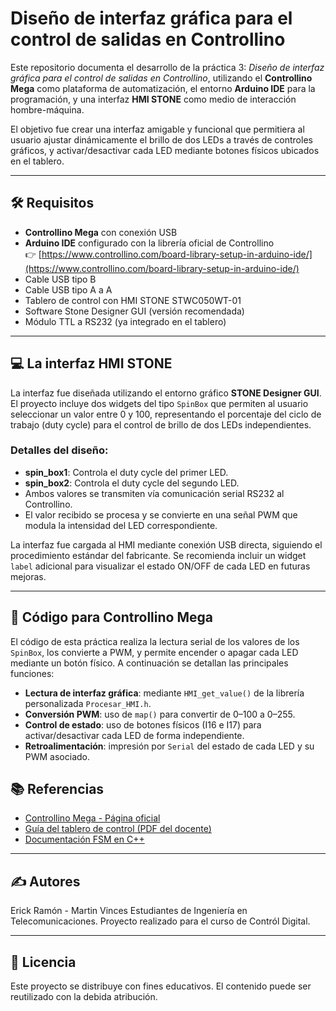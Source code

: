 # Diseño de interfaz gráfica para el control de salidas en Controllino

Este repositorio documenta el desarrollo de la práctica 3: *Diseño de interfaz gráfica para el control de salidas en Controllino*, utilizando el **Controllino Mega** como plataforma de automatización, el entorno **Arduino IDE** para la programación, y una interfaz **HMI STONE** como medio de interacción hombre-máquina.

El objetivo fue crear una interfaz amigable y funcional que permitiera al usuario ajustar dinámicamente el brillo de dos LEDs a través de controles gráficos, y activar/desactivar cada LED mediante botones físicos ubicados en el tablero.

---

## 🛠 Requisitos

- **Controllino Mega** con conexión USB
- **Arduino IDE** configurado con la librería oficial de Controllino  
  👉 [https://www.controllino.com/board-library-setup-in-arduino-ide/](https://www.controllino.com/board-library-setup-in-arduino-ide/)
- Cable USB tipo B
- Cable USB tipo A a A
- Tablero de control con HMI STONE STWC050WT-01
- Software Stone Designer GUI (versión recomendada)
- Módulo TTL a RS232 (ya integrado en el tablero)

---

## 💻 La interfaz HMI STONE

La interfaz fue diseñada utilizando el entorno gráfico **STONE Designer GUI**. El proyecto incluye dos widgets del tipo `SpinBox` que permiten al usuario seleccionar un valor entre 0 y 100, representando el porcentaje del ciclo de trabajo (duty cycle) para el control de brillo de dos LEDs independientes.

### Detalles del diseño:
- **spin_box1**: Controla el duty cycle del primer LED.
- **spin_box2**: Controla el duty cycle del segundo LED.
- Ambos valores se transmiten vía comunicación serial RS232 al Controllino.
- El valor recibido se procesa y se convierte en una señal PWM que modula la intensidad del LED correspondiente.

La interfaz fue cargada al HMI mediante conexión USB directa, siguiendo el procedimiento estándar del fabricante. Se recomienda incluir un widget `label` adicional para visualizar el estado ON/OFF de cada LED en futuras mejoras.

---

## 🔧 Código para Controllino Mega

El código de esta práctica realiza la lectura serial de los valores de los `SpinBox`, los convierte a PWM, y permite encender o apagar cada LED mediante un botón físico. A continuación se detallan las principales funciones:

- **Lectura de interfaz gráfica**: mediante `HMI_get_value()` de la librería personalizada `Procesar_HMI.h`.
- **Conversión PWM**: uso de `map()` para convertir de 0–100 a 0–255.
- **Control de estado**: uso de botones físicos (I16 e I17) para activar/desactivar cada LED de forma independiente.
- **Retroalimentación**: impresión por `Serial` del estado de cada LED y su PWM asociado.

## 📚 Referencias

- [Controllino Mega - Página oficial](https://www.controllino.com/)
- [Guía del tablero de control (PDF del docente)](https://drive.google.com/...)
- [Documentación FSM en C++](https://en.cppreference.com/w/cpp/language/enum)

---

## ✍️ Autores

Erick Ramón - Martin Vinces
Estudiantes de Ingeniería en Telecomunicaciones.
Proyecto realizado para el curso de Contról Digital.

---

## 📄 Licencia

Este proyecto se distribuye con fines educativos. El contenido puede ser reutilizado con la debida atribución.

